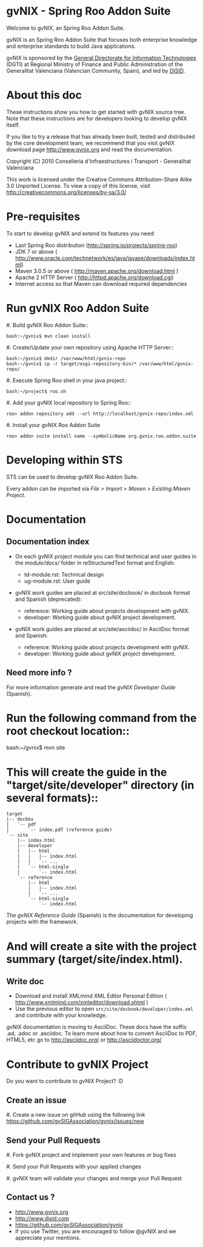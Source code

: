 gvNIX - Spring Roo Addon Suite
======================================

Welcome to gvNIX, an Spring Roo Addon Suite.

gvNIX is an Spring Roo Addon Suite that focuses both enterprise knowledge and enterprise standards to build Java applications.

gvNIX is sponsored by the <a href="http://www.dgti.gva.es/" target="_blank">General Directorate for Information Technologies</a> (DGTI) at Regional Ministry of Finance and Public Administration of the Generalitat Valenciana (Valencian Community, Spain), and led by <a href="http://www.disid.com" target="_blank">DISID</a>.

About this doc
==============

These instructions show you how to get started with gvNIX source tree. Note
that these instructions are for developers looking to develop gvNIX itself.

If you like to try a release that has already been built, tested and
distributed by the core development team, we recommend that you visit gvNIX
download page http://www.gvnix.org and read the documentation.

Copyright (C) 2010 Conselleria d'Infraestructures i Transport - Generalitat Valenciana

This work is licensed under the Creative Commons Attribution-Share Alike 3.0
Unported License. To view a copy of this license, visit
http://creativecommons.org/licenses/by-sa/3.0/

Pre-requisites
==============

To start to develop gvNIX and extend its features you need:

* Last Spring Roo distribution (http://spring.io/projects/spring-roo)
* JDK 7 or above ( http://www.oracle.com/technetwork/es/java/javase/downloads/index.html)
* Maven 3.0.5 or above ( http://maven.apache.org/download.html )
* Apache 2 HTTP Server ( http://httpd.apache.org/download.cgi) 
* Internet access so that Maven can download required dependencies

Run gvNIX Roo Addon Suite
===========================

#. Build gvNIX Roo Addon Suite::

    bash:~/gvnix$ mvn clean install

#. Create/Update your own repository using Apache HTTP Server::

    bash:~/gvnix$ mkdir /var/www/html/gvnix-repo
    bash:~/gvnix$ cp -r target/osgi-repository-bin/* /var/www/html/gvnix-repo/

#. Execute Spring Roo shell in your java project::

    bash:~/project$ roo.sh

#. Add your gvNIX local repository to Spring Roo::

    roo> addon repository add --url http://localhost/gvnix-repo/index.xml

#. Install your gvNIX Roo Addon Suite

    roo> addon suite install name --symbolicName org.gvnix.roo.addon.suite

Developing within STS
==========================

STS can be used to develop gvNIX Roo Addon Suite. 

Every addon can be imported via *File > Import > Maven > Existing Maven Project*.

Documentation
=============

Documentation index
-------------------

* On each gvNIX project module you can find technical and user guides in the *module/docs/* folder in reStructuredText format and English:

  * td-module.rst: Technical design
  * ug-module.rst: User guide

* gvNIX work guides are placed at src/site/docbook/ in docbook format and Spanish (deprecated):

  * reference: Working guide about projects development with gvNIX.
  * developer: Working guide about gvNIX project development.

* gvNIX work guides are placed at src/site/asciidoc/ in AsciiDoc format and Spanish:

  * reference: Working guide about projects development with gvNIX.
  * developer: Working guide about gvNIX project development.

Need more info ?
----------------

For more information generate and read the *gvNIX Developer Guide* (Spanish).

# Run the following command from the root checkout location::

   bash:~/gvnix$ mvn site

# This will create the guide in the "target/site/developer" directory (in several formats)::

    target
    |-- docbkx
    |	`-- pdf
    |		`-- index.pdf (reference guide)
    `-- site
    	|-- index.html
        |-- developer
        |   |-- html
        |   |   |-- index.html
        |   |   `-- ...
        |   `-- html-single
        |       `-- index.html
        `-- reference
            |-- html
            |   |-- index.html
            |   `-- ...
            `-- html-single
                `-- index.html

The *gvNIX Reference Guide* (Spanish) is the documentation for developing projects with the framework.

# And will create a site with the project summary (target/site/index.html).


Write doc
---------

* Download and install XMLmind XML Editor Personal Edition ( http://www.xmlmind.com/xmleditor/download.shtml )
* Use the previous editor to open ``src/site/docbook/developer/index.xml`` and contribute with your knowledge.

gvNIX documentation is moving to AsciiDoc. These docs have the suffix .ad, .adoc or .asciidoc. To learn more about how to convert AsciiDoc to PDF, HTML5, etc go to http://asciidoc.org/ or http://asciidoctor.org/


Contribute to gvNIX Project
==============================

Do you want to contribute to gvNIX Project? :D

Create an issue
-----------------

#. Create a new issue on gitHub using the following link https://github.com/gvSIGAssociation/gvnix/issues/new

Send your Pull Requests
------------------------

#. Fork gvNIX project and implement your own features or bug fixes

#. Send your Pull Requests with your applied changes

#. gvNIX team will validate your changes and merge your Pull Request


Contact us ?
------------

* http://www.gvnix.org
* http://www.disid.com
* https://github.com/gvSIGAssociation/gvnix
* If you use Twitter, you are encouraged to follow @gvNIX and we appreciate your mentions.



